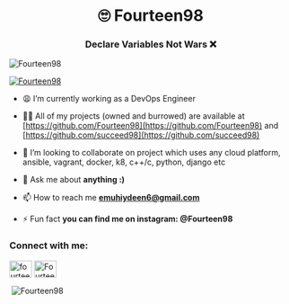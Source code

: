 <h1 align="center">🙄 Fourteen98</h1>
<h3 align="center">Declare Variables Not Wars ❌</h3>

<p align="left"> <img src="https://komarev.com/ghpvc/?username=Fourteen98&label=Profile%20views&color=1c1c1c&style=flat" alt="Fourteen98" /> </p>

<p align="left"> <a href="https://github.com/ryo-ma/github-profile-trophy"><img src="https://github-profile-trophy.vercel.app/?username=Fourteen98" alt="Fourteen98" /></a> </p>

- 😩 I’m currently working as a DevOps Engineer

- 👨‍💻 All of my projects (owned and burrowed) are available at [https://github.com/Fourteen98](https://github.com/Fourteen98) and [https://github.com/succeed98](https://github.com/succeed98)

-  👯 I’m looking to collaborate on project which uses any cloud platform, ansible, vagrant, docker, k8, c++/c, python, django etc

- 💬 Ask me about **anything :)**

- 📫 How to reach me **emuhiydeen6@gmail.com**

- ⚡ Fun fact **you can find me on instagram: @Fourteen98**

<h3 align="left">Connect with me:</h3>
<p align="left">
<a href="https://twitter.com/muhiydeen" target="blank"><img align="center" src="https://cdn.jsdelivr.net/npm/simple-icons@3.0.1/icons/twitter.svg" alt="fourteen98" height="30" width="40" /></a>
<a href="https://instagram.com/Fourteen98" target="blank"><img align="center" src="https://cdn.jsdelivr.net/npm/simple-icons@3.0.1/icons/instagram.svg" alt="Fourteen98" height="30" width="40" /></a>
</p>

<p>&nbsp;<img align="center" src="https://github-readme-stats.vercel.app/api?username=Fourteen98&show_icons=true&theme=onedark&text_color=000000&bg_color=242424&hide_border=true&locale=en" alt="Fourteen98" /></p>
